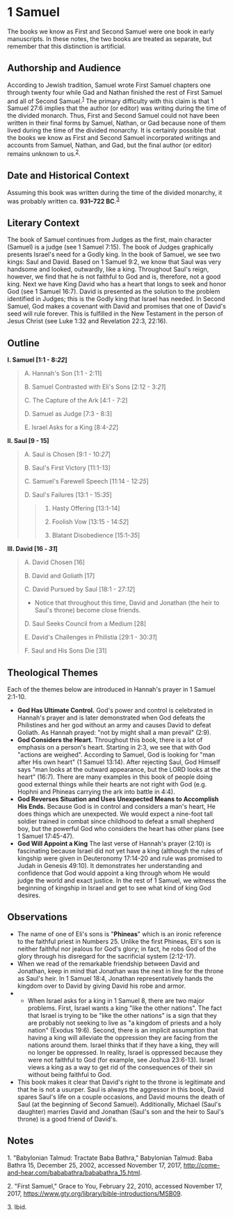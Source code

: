 # 1 Samuel

The books we know as First and Second Samuel were one book in early manuscripts. In these notes, the two books are treated as separate, but remember that this distinction is artificial.

## Authorship and Audience
According to Jewish tradition, Samuel wrote First Samuel chapters one through twenty four while Gad and Nathan finished the rest of First Samuel and all of Second Samuel.<sup>[1](#footnote1)</sup> The primary difficulty with this claim is that 1 Samuel 27:6 implies that the author (or editor) was writing during the time of the divided monarch. Thus, First and Second Samuel could not have been written in their final forms by Samuel, Nathan, or Gad because none of them lived during the time of the divided monarchy. It is certainly possible that the books we know as First and Second Samuel incorporated writings and accounts from Samuel, Nathan, and Gad, but the final author (or editor) remains unknown to us.<sup>[2](#footnote2)</sup>.

## Date and Historical Context
Assuming this book was written during the time of the divided monarchy, it was probably written ca. **931–722 BC**.<sup>[3](#footnote3)</sup>

## Literary Context
The book of Samuel continues from Judges as the first, main character (Samuel) is a judge (see 1 Samuel 7:15). The book of Judges graphically presents Israel's need for a Godly king. In the book of Samuel, we see two kings: Saul and David. Based on 1 Samuel 9:2, we know that Saul was very handsome and looked, outwardly, like a king. Throughout Saul's reign, however, we find that he is not faithful to God and is, therefore, not a good king. Next we have King David who has a heart that longs to seek and honor God (see 1 Samuel 16:7). David is presented as the solution to the problem identified in Judges; this is the Godly king that Israel has needed. In Second Samuel, God makes a covenant with David and promises that one of David's seed will rule forever. This is fulfilled in the New Testament in the person of Jesus Christ (see Luke 1:32 and Revelation 22:3, 22:16).

## Outline
**I. Samuel [1:1 - 8:*22*]**

  > A. Hannah's Son [1:1 - 2:11]
  > 
  > B. Samuel Contrasted with Eli's Sons [2:12 - 3:*21*]
  > 
  > C. The Capture of the Ark [4:1 - 7:2]
  > 
  > D. Samuel as Judge [7:3 - 8:3]
  > 
  > E. Israel Asks for a King [8:4-*22*]

**II. Saul [9 - 15]**

  > A. Saul is Chosen [9:1 - 10:*27*]
  > 
  > B. Saul's First Victory [11:1-13]
  > 
  > C. Samuel's Farewell Speech [11:14 - 12:*25*]
  > 
  > D. Saul's Failures [13:1 - 15:*35*]
  > 
  >   > 1. Hasty Offering [13:1-14]
  >   > 
  >   > 2. Foolish Vow [13:15 - 14:*52*]
  >   > 
  >   > 3. Blatant Disobedience [15:1-*35*]

**III. David [16 - *31*]**

  > A. David Chosen [16]
  > 
  > B. David and Goliath [17]
  > 
  > C. David Pursued by Saul [18:1 - 27:*12*]
  > 
  >   - Notice that throughout this time, David and Jonathan (the heir to Saul's throne) become close friends.
  > 
  > D. Saul Seeks Council from a Medium [28]
  > 
  > E. David's Challenges in Philistia [29:1 - 30:*31*]
  > 
  > F. Saul and His Sons Die [31]

## Theological Themes

Each of the themes below are introduced in Hannah's prayer in 1 Samuel 2:1-10.

- **God Has Ultimate Control.** God's power and control is celebrated in Hannah's prayer and is later demonstrated when God defeats the Philistines and her god without an army and causes David to defeat Goliath. As Hannah prayed: "not by might shall a man prevail" (2:9).
- **God Considers the Heart.** Throughout this book, there is a lot of emphasis on a person's heart. Starting in 2:3, we see that with God "actions are weighed". According to Samuel, God is looking for "man after His own heart" (1 Samuel 13:14). After rejecting Saul, God Himself says "man looks at the outward appearance, but the LORD looks at the heart" (16:7). There are many examples in this book of people doing good external things while their hearts are not right with God (e.g. Hophni and Phineas carrying the ark into battle in 4:4).
- **God Reverses Situation and Uses Unexpected Means to Accomplish His Ends.** Because God is in control and considers a man's heart, He does things which are unexpected. We would expect a nine-foot tall soldier trained in combat since childhood to defeat a small shepherd boy, but the powerful God who considers the heart has other plans (see 1 Samuel 17:45-47).
- **God Will Appoint a King** The last verse of Hannah's prayer (2:10) is fascinating because Israel did not yet have a king (although the rules of kingship were given in Deuteronomy 17:14-20 and rule was promised to Judah in Genesis 49:10). It demonstrates her understanding and confidence that God would appoint a king through whom He would judge the world and exact justice. In the rest of 1 Samuel, we witness the beginning of kingship in Israel and get to see what kind of king God desires.

## Observations
- The name of one of Eli's sons is "**Phineas**" which is an ironic reference to the faithful priest in Numbers 25. Unlike the first Phineas, Eli's son is neither faithful nor jealous for God's glory; in fact, he robs God of the glory through his disregard for the sacrificial system (2:12-17).
- When we read of the remarkable friendship between David and Jonathan, keep in mind that Jonathan was the next in line for the throne as Saul's heir. In 1 Samuel 18:4, Jonathan representatively hands the kingdom over to David by giving David his robe and armor.
- - When Israel asks for a king in 1 Samuel 8, there are two major problems. First, Israel wants a king "like the other nations". The fact that Israel is trying to be "like the other nations" is a sign that they are probably not seeking to live as "a kingdom of priests and a holy nation" (Exodus 19:6). Second, there is an implicit assumption that having a king will alleviate the oppression they are facing from the nations around them. Israel thinks that if they have a king, they will no longer be oppressed. In reality, Israel is oppressed because they were not faithful to God (for example, see Joshua 23:6-13). Israel views a king as a way to get rid of the consequences of their sin without being faithful to God.
- This book makes it clear that David's right to the throne is legitimate and that he is not a usurper. Saul is always the aggressor in this book, David spares Saul's life on a couple occasions, and David mourns the death of Saul (at the beginning of Second Samuel). Additionally, Michael (Saul's daughter) marries David and Jonathan (Saul's son and the heir to Saul's throne) is a good friend of David's.

## Notes

<a id="footnote1">1. </a>"Babylonian Talmud: Tractate Baba Bathra," Babylonian Talmud: Baba Bathra 15, December 25, 2002, accessed November 17, 2017, http://come-and-hear.com/bababathra/bababathra_15.html.

<a id="footnote2">2. </a>"First Samuel," Grace to You, February 22, 2010, accessed November 17, 2017, https://www.gty.org/library/bible-introductions/MSB09.

<a id="footnote3">3. </a>Ibid.


